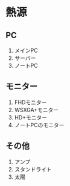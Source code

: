 # 熱源
## PC
1. メインPC
2. サーバー
3. ノートPC
## モニター
1. FHDモニター
2. WSXGA+モニター
3. HD+モニター
4. ノートPCのモニター
## その他
1. アンプ
2. スタンドライト
3. 太陽
